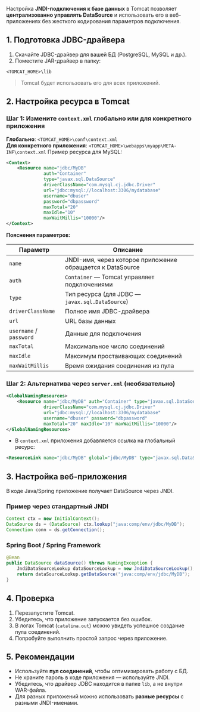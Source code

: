 Настройка **JNDI-подключения к базе данных** в Tomcat позволяет **централизованно управлять DataSource** и использовать его в веб-приложениях без жесткого кодирования параметров подключения.
## **1. Подготовка JDBC-драйвера**
1. Скачайте JDBC-драйвер для вашей БД (PostgreSQL, MySQL и др.).
2. Поместите JAR-драйвер в папку:
```
<TOMCAT_HOME>\lib
```
> Tomcat будет использовать его для всех приложений.
## **2. Настройка ресурса в Tomcat**
### Шаг 1: Измените `context.xml` глобально или для конкретного приложения
**Глобально**: `<TOMCAT_HOME>\conf\context.xml`  
**Для конкретного приложения**: `<TOMCAT_HOME>\webapps\myapp\META-INF\context.xml`
Пример ресурса для MySQL:
```xml
<Context>
    <Resource name="jdbc/MyDB"
              auth="Container"
              type="javax.sql.DataSource"
              driverClassName="com.mysql.cj.jdbc.Driver"
              url="jdbc:mysql://localhost:3306/mydatabase"
              username="dbuser"
              password="dbpassword"
              maxTotal="20"
              maxIdle="10"
              maxWaitMillis="10000"/>
</Context>
```
**Пояснения параметров:**

|Параметр|Описание|
|---|---|
|`name`|JNDI-имя, через которое приложение обращается к DataSource|
|`auth`|`Container` — Tomcat управляет подключениями|
|`type`|Тип ресурса (для JDBC — `javax.sql.DataSource`)|
|`driverClassName`|Полное имя JDBC-драйвера|
|`url`|URL базы данных|
|`username` / `password`|Данные для подключения|
|`maxTotal`|Максимальное число соединений|
|`maxIdle`|Максимум простаивающих соединений|
|`maxWaitMillis`|Время ожидания соединения из пула|
### Шаг 2: Альтернатива через `server.xml` (необязательно)
```xml
<GlobalNamingResources>
    <Resource name="jdbc/MyDB" auth="Container" type="javax.sql.DataSource"
              driverClassName="com.mysql.cj.jdbc.Driver"
              url="jdbc:mysql://localhost:3306/mydatabase"
              username="dbuser" password="dbpassword"
              maxTotal="20" maxIdle="10" maxWaitMillis="10000"/>
</GlobalNamingResources>
```
- В `context.xml` приложения добавляется ссылка на глобальный ресурс:
```xml
<ResourceLink name="jdbc/MyDB" global="jdbc/MyDB" type="javax.sql.DataSource"/>
```
## **3. Настройка веб-приложения**
В коде Java/Spring приложение получает DataSource через JNDI.
### Пример через стандартный JNDI
```java
Context ctx = new InitialContext();
DataSource ds = (DataSource) ctx.lookup("java:comp/env/jdbc/MyDB");
Connection conn = ds.getConnection();
```
### Spring Boot / Spring Framework
```java
@Bean
public DataSource dataSource() throws NamingException {
    JndiDataSourceLookup dataSourceLookup = new JndiDataSourceLookup();
    return dataSourceLookup.getDataSource("java:comp/env/jdbc/MyDB");
}
```
## **4. Проверка**
1. Перезапустите Tomcat.
2. Убедитесь, что приложение запускается без ошибок.
3. В логах Tomcat (`catalina.out`) можно увидеть успешное создание пула соединений.
4. Попробуйте выполнить простой запрос через приложение.
## **5. Рекомендации**
- Используйте **пул соединений**, чтобы оптимизировать работу с БД.
- Не храните пароль в коде приложения — используйте JNDI.
- Убедитесь, что драйвер JDBC находится в папке `lib`, а не внутри WAR-файла.
- Для разных приложений можно использовать **разные ресурсы** с разными JNDI-именами.